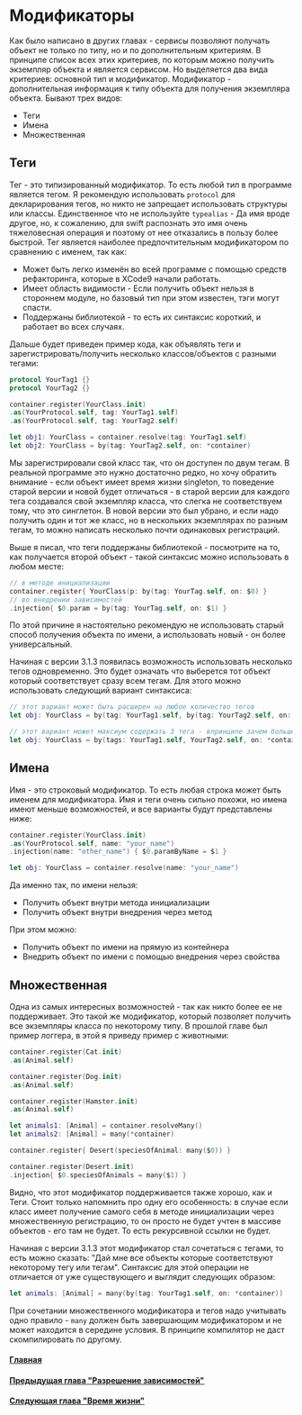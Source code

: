 # Модификаторы

Как было написано в других главах - сервисы позволяют получать объект не только по типу, но и по дополнительным критериям. В принципе список всех этих критериев, по которым можно получить экземпляр объекта и является сервисом. Но выделяется два вида критериев: основной тип и модификатор.
Модификатор - дополнительная информация к типу объекта для получения экземпляра объекта. Бывают трех видов:
* Теги
* Имена
* Множественная

## Теги

Тег - это типизированный модификатор. То есть любой тип в программе является тегом. Я рекомендую использовать `protocol` для декларирования тегов, но никто не запрещает использовать структуры или классы. Единственное что не используйте `typealias` - Да имя вроде другое, но, к сожалению, для swift распознать это имя очень тяжеловесная операция и поэтому от нее отказались в пользу более быстрой.
Тег является наиболее предпочтительным модификатором по сравнению с именем, так как:
* Может быть легко изменён во всей программе с помощью средств рефакторинга, которые в XCode9 начали работать.
* Имеет область видимости - Если получить объект нельзя в стороннем модуле, но базовый тип при этом известен, тэги могут спасти.
* Поддержаны библиотекой - то есть их синтаксис короткий, и работает во всех случаях.

Дальше будет приведен пример кода, как объявлять теги и зарегистрировать/получить несколько классов/объектов с разными тегами:
```Swift
protocol YourTag1 {}
protocol YourTag2 {}

container.register(YourClass.init)
.as(YourProtocol.self, tag: YourTag1.self)
.as(YourProtocol.self, tag: YourTag2.self)

let obj1: YourClass = container.resolve(tag: YourTag1.self)
let obj2: YourClass = by(tag: YourTag2.self, on: *container)
```
Мы зарегистрировали свой класс так, что он доступен по двум тегам. В реальной программе это нужно достаточно редко, но хочу обратить внимание - если объект имеет время жизни singleton, то поведение старой версии и новой будет отличаться - в старой версии для каждого тега создавался свой экземпляр класса, что слегка не соответствуем тому, что это синглетон. В новой версии это был убрано, и если надо получить один и тот же класс, но в нескольких экземплярах по разным тегам, то можно написать несколько почти одинаковых регистраций.

Выше я писал, что теги поддержаны библиотекой - посмотрите на то, как получается второй объект - такой синтаксис можно использовать в любом месте:
```Swift
// в методе инициализации
container.register{ YourClass(p: by(tag: YourTag.self, on: $0) }
// во внедрении зависимостей
.injection{ $0.param = by(tag: YourTag.self, on: $1) }
```
По этой причине я настоятельно рекомендую не использовать старый способ получения объекта по имени, а использовать новый - он более универсальный.

Начиная с версии 3.1.3 появилась возможность использовать несколько тегов одновременно. Это будет означать что выберется тот объект который соответствует сразу всем тегам. Для этого можно использовать следующий вариант синтаксиса:
```Swift
// этот вариант может быть расширен на любое количество тегов
let obj: YourClass = by(tag: YourTag1.self, by(tag: YourTag2.self, on: *container))

// этот вариант может максиум содержать 3 тега - впринципе зачем больше?
let obj: YourClass = by(tags: YourTag1.self, YourTag2.self, on: *container)
```


## Имена

Имя - это строковый модификатор. То есть любая строка может быть именем для модификатора. Имя и теги очень сильно похожи, но имена имеют меньше возможностей, и все варианты будут представлены ниже:
```Swift
container.register(YourClass.init)
.as(YourProtocol.self, name: "your_name")
.injection(name: "other_name") { $0.paramByName = $1 }

let obj: YourClass = container.resolve(name: "your_name")
```
Да именно так, по имени нельзя:
* Получить объект внутри метода инициализации
* Получить объект внутри внедрения через метод

При этом можно:
* Получить объект по имени на прямую из контейнера
* Внедрить объект по имени с помощью внедрения через свойства

## Множественная

Одна из самых интересных возможностей - так как никто более ее не поддерживает. Это такой же модификатор, который позволяет получить все экземпляры класса по некоторому типу. В прошлой главе был пример логгера, в этой я приведу пример с животными:
```Swift
container.register(Cat.init)
.as(Animal.self)

container.register(Dog.init)
.as(Animal.self)

container.register(Hamster.init)
.as(Animal.self)

let animals1: [Animal] = container.resolveMany()
let animals2: [Animal] = many(*container)

container.register{ Desert(speciesOfAnimal: many($0)) }

container.register(Desert.init)
.injection{ $0.speciesOfAnimals = many($1) }
```
Видно, что этот модификатор поддерживается также хорошо, как и Теги. Стоит только напомнить про одну его особенность: в случае если класс имеет получение самого себя в методе инициализации через множественную регистрацию, то он просто не будет учтен в массиве объектов - его там не будет. То есть рекурсивной ссылки не будет.

Начиная с версии 3.1.3 этот модификатор стал сочетаться с тегами, то есть можно сказать: "Дай мне все объекты которые соответствуют некоторому тегу или тегам". Синтаксис для этой операции не отличается от уже существующего и выглядит следующих образом:
```Swift
let animals: [Animal] = many(by(tag: YourTag1.self, on: *container))
```
При сочетании множественного модификатора и тегов надо учитывать одно правило - `many` должен быть завершающим модификатором и не может находится в середине условия. В принципе компилятор не даст скомпилировать по другому.

#### [Главная](main.md)
#### [Предыдущая глава "Разрешение зависимостей"](resolve.md#Разрешение-зависимостей)
#### [Следующая глава "Время жизни"](lifetime.md#Время-жизни)

